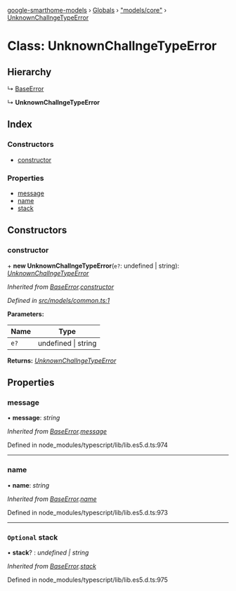 [google-smarthome-models](../README.md) › [Globals](../globals.md) › ["models/core"](../modules/_models_core_.md) › [UnknownChallngeTypeError](_models_core_.unknownchallngetypeerror.md)

# Class: UnknownChallngeTypeError

## Hierarchy

  ↳ [BaseError](_models_common_.baseerror.md)

  ↳ **UnknownChallngeTypeError**

## Index

### Constructors

* [constructor](_models_core_.unknownchallngetypeerror.md#constructor)

### Properties

* [message](_models_core_.unknownchallngetypeerror.md#message)
* [name](_models_core_.unknownchallngetypeerror.md#name)
* [stack](_models_core_.unknownchallngetypeerror.md#optional-stack)

## Constructors

###  constructor

\+ **new UnknownChallngeTypeError**(`e?`: undefined | string): *[UnknownChallngeTypeError](_models_core_.unknownchallngetypeerror.md)*

*Inherited from [BaseError](_models_common_.baseerror.md).[constructor](_models_common_.baseerror.md#constructor)*

*Defined in [src/models/common.ts:1](https://github.com/galactic1969/google-smarthome-models/blob/633871f/src/models/common.ts#L1)*

**Parameters:**

Name | Type |
------ | ------ |
`e?` | undefined &#124; string |

**Returns:** *[UnknownChallngeTypeError](_models_core_.unknownchallngetypeerror.md)*

## Properties

###  message

• **message**: *string*

*Inherited from [BaseError](_models_common_.baseerror.md).[message](_models_common_.baseerror.md#message)*

Defined in node_modules/typescript/lib/lib.es5.d.ts:974

___

###  name

• **name**: *string*

*Inherited from [BaseError](_models_common_.baseerror.md).[name](_models_common_.baseerror.md#name)*

Defined in node_modules/typescript/lib/lib.es5.d.ts:973

___

### `Optional` stack

• **stack**? : *undefined | string*

*Inherited from [BaseError](_models_common_.baseerror.md).[stack](_models_common_.baseerror.md#optional-stack)*

Defined in node_modules/typescript/lib/lib.es5.d.ts:975
